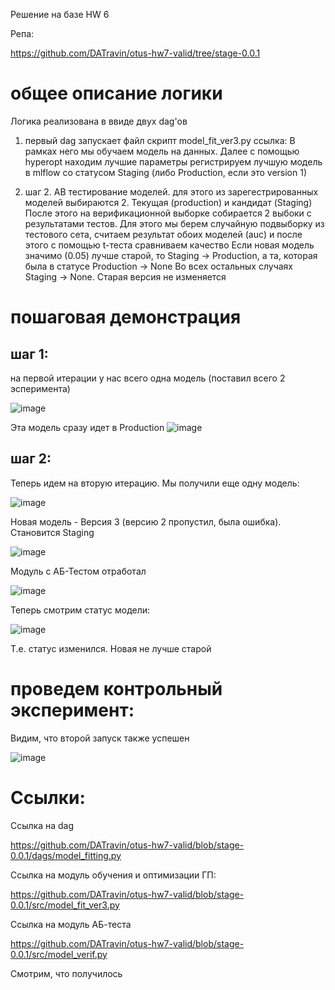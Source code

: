 Решение на базе HW 6

Репа:

https://github.com/DATravin/otus-hw7-valid/tree/stage-0.0.1

# общее описание логики

Логика реализована в ввиде двух dag'ов

1) первый dag запускает файл скрипт model_fit_ver3.py
   ссылка: 
   В рамках него мы обучаем модель на данных.
   Далее с помощью hyperopt находим лучшие параметры
   регистрируем лучшую модель в mlflow со статусом Staging (либо Production, если это version 1)

2) шаг 2. AB тестирование моделей.
   для этого из зарегестрированных моделей выбираются 2. Текущая (production) и кандидат (Staging)
   После этого на верификационной выборке собирается 2 выбоки с результатами тестов.
   Для этого мы берем случайную подвыборку из тестового сета, считаем результат обоих моделей (auc) и после этого с помощью t-теста сравниваем качество
   Если новая модель значимо (0.05) лучше старой, то Staging -> Production, а та, которая была в статусе Production -> None
   Во всех остальных случаях Staging -> None. Старая версия не изменяется

# пошаговая демонстрация

## шаг 1: 

на первой итерации у нас всего одна модель (поставил всего 2 эсперимента)

![image](https://github.com/user-attachments/assets/b9780dd8-49c2-44e2-a0b5-4d04f1d4340f)

Эта модель сразу идет в Production
![image](https://github.com/user-attachments/assets/67e1fe39-40a8-408c-941a-5c24ef911930)

## шаг 2: 

Теперь идем на вторую итерацию. Мы получили еще одну модель:

![image](https://github.com/user-attachments/assets/55363721-973f-4c26-97c8-b550283f8723)

Новая модель - Версия 3 (версию 2 пропустил, была ошибка). Становится Staging

![image](https://github.com/user-attachments/assets/f0e02a6a-1bde-4e9c-851a-510fd9731ba1)

Модуль с AБ-Тестом отработал

![image](https://github.com/user-attachments/assets/ecc66ba5-cdda-431a-a14d-e2d6c46e4ad5)

Теперь смотрим статус модели:

![image](https://github.com/user-attachments/assets/57055040-0449-4b2a-8dc0-08b133266263)

Т.е. статус изменился. Новая не лучше старой

# проведем контрольный эксперимент:

Видим, что второй запуск также успешен

![image](https://github.com/user-attachments/assets/c9e61123-d1b0-49c8-bf88-5c11aecdb87d)



# Ссылки:

Ссылка на dag

https://github.com/DATravin/otus-hw7-valid/blob/stage-0.0.1/dags/model_fitting.py

Ссылка на модуль обучения и оптимизации ГП:

https://github.com/DATravin/otus-hw7-valid/blob/stage-0.0.1/src/model_fit_ver3.py

Ссылка на модуль АБ-теста

https://github.com/DATravin/otus-hw7-valid/blob/stage-0.0.1/src/model_verif.py

Смотрим, что получилось





